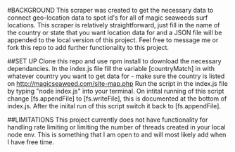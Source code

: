 #BACKGROUND
This scraper was created to get the necessary data to connect geo-location data to spot id's for all of magic seaweeds surf locations. This scraper is relatively straightforward, just fill in the name of the country or state that you want location data for and a JSON file will be appended to the local version of this project. Feel free to message me or fork this repo to add further functionality to this project.

##SET UP
Clone this repo and use npm install to download the necessary dependancies. In the index.js file fill the variable [countryMatch] in with whatever country you want to get data for - make sure the country is listed on http://magicseaweed.com/site-map.php Run the script in the index.js file by typing "node index.js" into your terminal. On intital running of this script change [fs.appendFile] to [fs.writeFile], this is documented at the bottom of index.js. After the iniital run of this script switch it back to [fs.appendFile].

##LIMITATIONS
This project currently does not have functionality for handling rate limiting or limiting the number of threads created in your local node env. This is something that I am open to and will most likely add when I have free time.
